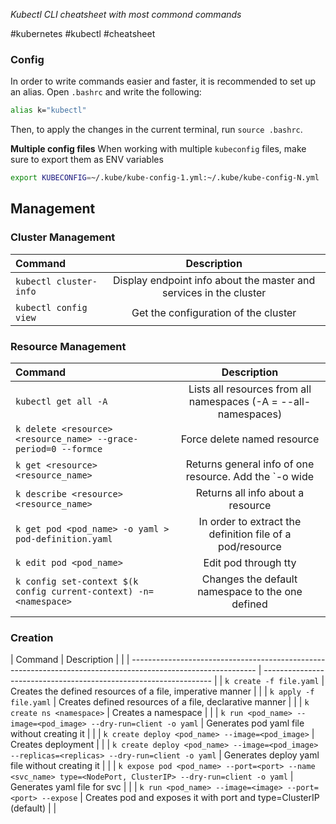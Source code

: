 *Kubectl CLI cheatsheet with most commond commands*

#kubernetes #kubectl #cheatsheet 

### Config
In order to write commands easier and faster, it is recommended to set up an alias. Open `.bashrc` and write the following:

```bash
alias k="kubectl"
```

Then, to apply the changes in the current terminal, run  `source .bashrc`.

**Multiple config files**
When working with multiple `kubeconfig` files, make sure to export them as ENV variables

```bash
export KUBECONFIG=~/.kube/kube-config-1.yml:~/.kube/kube-config-N.yml
```

## Management

### Cluster Management

| Command                |                            Description                             |
|:---------------------- |:------------------------------------------------------------------:|
| `kubectl cluster-info` | Display endpoint info about the master and services in the cluster |
| `kubectl config view`  |                Get the configuration of the cluster                |

### Resource Management

| Command                                                           |                                                     Description                                                      |
|:----------------------------------------------------------------- |:--------------------------------------------------------------------------------------------------------------------:|
| `kubectl get all -A`                                              |                           Lists all resources from all namespaces (-A = --all-namespaces)                            |
| `k delete <resource> <resource_name> --grace-period=0 --formce`   |                                             Force delete named resource                                              |
| `k get <resource> <resource_name>`                                | Returns general info of one resource. Add the `-o wide|json` flag for more info or to return the info in json format |
| `k describe <resource> <resource_name>`                           |                                          Returns all info about a resource                                           |
| `k get pod <pod_name> -o yaml > pod-definition.yaml`              |                              In order to extract the definition file of a pod/resource                               |
| `k edit pod <pod_name>`                                           |                                                 Edit pod through tty                                                 |
| `k config set-context $(k config current-context) -n=<namespace>` |                                   Changes the default namespace to the one defined                                   |
|                                                                   |                                                                                                                      |

### Creation

| Command                                                                                                       | Description                                                       |     |
| ------------------------------------------------------------------------------------------------------------- | ----------------------------------------------------------------- |
| `k create -f file.yaml`                                                                                       | Creates the defined resources of a file, imperative manner        |     |
| `k apply -f file.yaml`                                                                                        | Creates defined resources of a file, declarative manner           |     |
| `k create ns <namespace>`                                                                                     | Creates a namespace                                               |     |
| `k run <pod_name> --image=<pod_image> --dry-run=client -o yaml`                                               | Generates pod yaml file without creating it                       |     |
| `k create deploy <pod_name> --image=<pod_image>`                                                              | Creates deployment                                                |     |
| `k create deploy <pod_name> --image=<pod_image> --replicas=<replicas> --dry-run=client -o yaml`               | Generates deploy yaml file without creating it                    |     |
| `k expose pod <pod_name> --port=<port> --name <svc_name> type=<NodePort, ClusterIP> --dry-run=client -o yaml` | Generates yaml file for svc                                       |     |
| `k run <pod_name> --image=<image> --port=<port> --expose`                                                     | Creates pod and exposes it with port and type=ClusterIP (default) |    |

